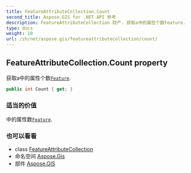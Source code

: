 ```yaml
---
title: FeatureAttributeCollection.Count
second_title: Aspose.GIS for .NET API 参考
description: FeatureAttributeCollection 财产. 获取a中的属性个数Feature.
type: docs
weight: 10
url: /zh/net/aspose.gis/featureattributecollection/count/
---
```

## FeatureAttributeCollection.Count property

获取a中的属性个数[`Feature`](../../feature/).

```csharp
public int Count { get; }
```

### 适当的价值

中的属性数[`Feature`](../../feature/).

### 也可以看看

* class [FeatureAttributeCollection](../)
* 命名空间 [Aspose.Gis](../../featureattributecollection/)
* 部件 [Aspose.GIS](../../../)


